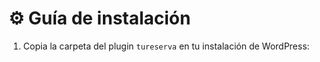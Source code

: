 # ⚙️ Guía de instalación

1. Copia la carpeta del plugin `tureserva` en tu instalación de WordPress:
